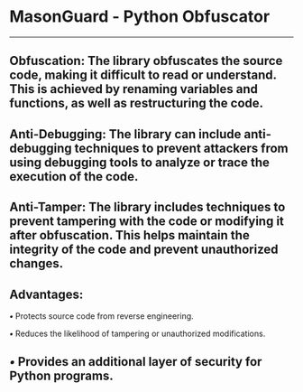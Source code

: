 # MasonGuard - Python Obfuscator
---
Obfuscation: The library obfuscates the source code, making it difficult to read or understand. This is achieved by renaming variables and functions, as well as restructuring the code.
---
Anti-Debugging: The library can include anti-debugging techniques to prevent attackers from using debugging tools to analyze or trace the execution of the code.
--
Anti-Tamper: The library includes techniques to prevent tampering with the code or modifying it after obfuscation. This helps maintain the integrity of the code and prevent unauthorized changes.
--
 Advantages:
 ---
***•*** Protects source code from reverse engineering.
 
***•*** Reduces the likelihood of tampering or unauthorized modifications.
 
***•*** Provides an additional layer of security for Python programs.
---
